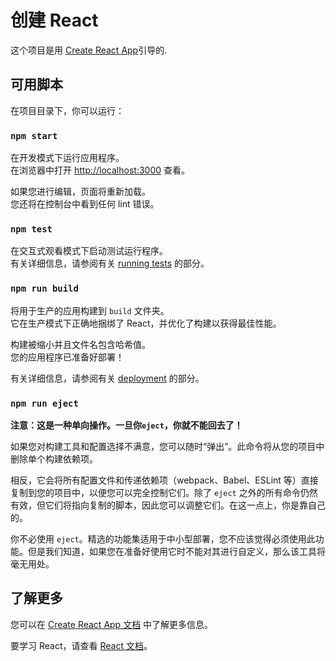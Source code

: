 # 创建 React

这个项目是用 [Create React App](https://github.com/facebook/create-react-app)引导的.

## 可用脚本

在项目目录下，你可以运行：

### `npm start`

在开发模式下运行应用程序。\
在浏览器中打开 [http://localhost:3000](http://localhost:3000) 查看。

如果您进行编辑，页面将重新加载。\
您还将在控制台中看到任何 lint 错误。

### `npm test`

在交互式观看模式下启动测试运行程序。\
有关详细信息，请参阅有关 [running tests](https://facebook.github.io/create-react-app/docs/running-tests) 的部分。

### `npm run build`

将用于生产的应用构建到 `build` 文件夹。\
它在生产模式下正确地捆绑了 React，并优化了构建以获得最佳性能。

构建被缩小并且文件名包含哈希值。\
您的应用程序已准备好部署！

有关详细信息，请参阅有关 [deployment](https://facebook.github.io/create-react-app/docs/deployment) 的部分。

### `npm run eject`

**注意：这是一种单向操作。一旦你`eject`，你就不能回去了！**

如果您对构建工具和配置选择不满意，您可以随时“弹出”。此命令将从您的项目中删除单个构建依赖项。

相反，它会将所有配置文件和传递依赖项（webpack、Babel、ESLint 等）直接复制到您的项目中，以便您可以完全控制它们。除了 `eject` 之外的所有命令仍然有效，但它们将指向复制的脚本，因此您可以调整它们。在这一点上，你是靠自己的。

你不必使用 `eject`。精选的功能集适用于中小型部署，您不应该觉得必须使用此功能。但是我们知道，如果您在准备好使用它时不能对其进行自定义，那么该工具将毫无用处。

## 了解更多

您可以在 [Create React App 文档](https://facebook.github.io/create-react-app/docs/getting-started) 中了解更多信息。

要学习 React，请查看 [React 文档](https://reactjs.org/)。
